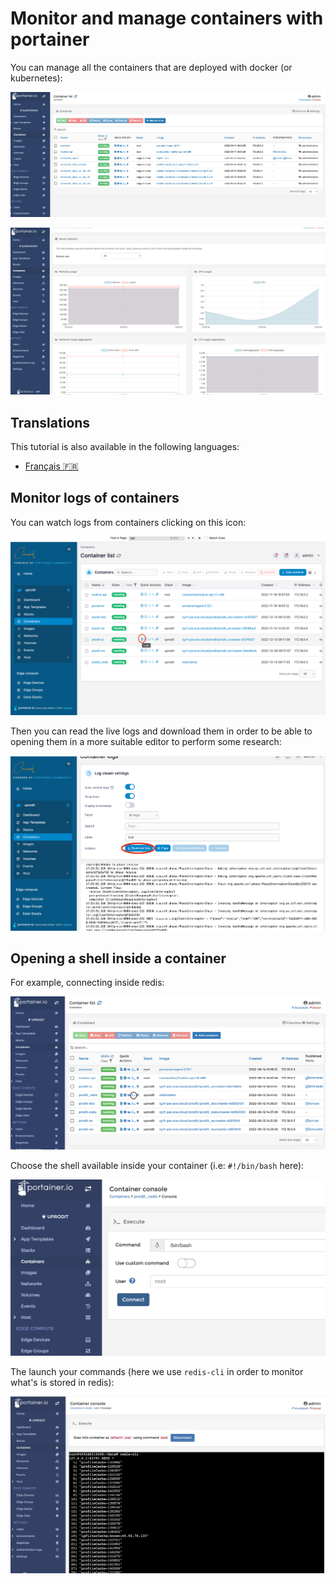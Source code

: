 # Monitor and manage containers with portainer

You can manage all the containers that are deployed with docker (or kubernetes):

![portainer_1](../../img/portainer_1.png)

![portainer_2](../../img/portainer_2.png)

## Translations

This tutorial is also available in the following languages:
* [Français 🇫🇷](../../translations/fr/tutorials/portainer/containers.md)

## Monitor logs of containers

You can watch logs from containers clicking on this icon:

![portainer_logs1](../../img/portainer_logs1.png)

Then you can read the live logs and download them in order to be able to opening them in a more suitable editor to perform some research:

![portainer_logs2](../../img/portainer_logs2.png)

## Opening a shell inside a container

For example, connecting inside redis:

![portainer_connect_container_1](../../img/portainer_connect_container_1.png)

Choose the shell available inside your container (i.e: `#!/bin/bash` here):

![portainer_connect_container_2](../../img/portainer_connect_container_2.png)

The launch your commands (here we use `redis-cli` in order to monitor what's is stored in redis):

![portainer_connect_container_3](../../img/portainer_connect_container_3.png)
